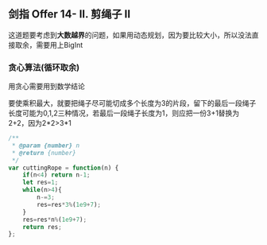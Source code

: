 ## 剑指 Offer 14- II. 剪绳子 II

这道题要考虑到**大数越界**的问题，如果用动态规划，因为要比较大小，所以没法直接取余，需要用上BigInt

### 贪心算法(循环取余)

用贪心需要用到数学结论

要使乘积最大，就要把绳子尽可能切成多个长度为3的片段，留下的最后一段绳子长度可能为0,1,2三种情况，若最后一段绳子长度为1，则应把一份3+1替换为2+2，因为2*2>3\*1

```javascript
/**
 * @param {number} n
 * @return {number}
 */
var cuttingRope = function(n) {
    if(n<4) return n-1;
    let res=1;
    while(n>4){
        n-=3;
        res=res*3%(1e9+7);
    }
    res=res*n%(1e9+7);
    return res;
};
```

